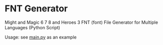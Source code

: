 # FNT Generator
Might and Magic 6 7 8 and Heroes 3 FNT (font) File Generator for Multiple Languages (Python Script)

Usage: see [main.py](https://github.com/might-and-magic/fnt-generator/blob/master/main.py) as an example